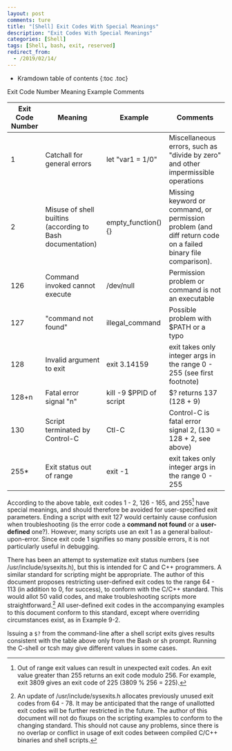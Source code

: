 ```yaml
---
layout: post
comments: ture
title: "[Shell] Exit Codes With Special Meanings"
description: "Exit Codes With Special Meanings"
categories: [Shell]
tags: [Shell, bash, exit, reserved]
redirect_from:
  - /2019/02/14/
---
```


* Kramdown table of contents
{:toc .toc}

Exit Code Number    Meaning Example Comments

| Exit Code Number | Meaning | Example | Comments
|-|-|-|-|
| 1 | Catchall for general errors | let "var1 = 1/0" | Miscellaneous errors, such as "divide by zero" and other impermissible operations 
| 2 | Misuse of shell builtins (according to Bash documentation) | empty_function() {} | Missing keyword or command, or permission problem (and diff return code on a failed binary file comparison). 
| 126 | Command invoked cannot execute | /dev/null | Permission problem or command is not an executable 
| 127 | "command not found" | illegal_command | Possible problem with $PATH or a typo 
| 128 | Invalid argument to exit | exit 3.14159 | exit takes only integer args in the range 0 - 255 (see first footnote) 
| 128+n | Fatal error signal "n" | kill -9 $PPID of script | $? returns 137 (128 + 9) 
| 130 | Script terminated by Control-C | Ctl-C | Control-C is fatal error signal 2, (130 = 128 + 2, see above) 
| 255* | Exit status out of range | exit -1 | exit takes only integer args in the range 0 - 255 

According to the above table, exit codes 1 - 2, 126 - 165, and 255[^1] have special meanings, and should therefore be avoided for user-specified exit parameters. Ending a script with exit 127 would certainly cause confusion when troubleshooting (is the error code a **command not found** or a **user-defined** one?). However, many scripts use an exit 1 as a general bailout-upon-error. Since exit code 1 signifies so many possible errors, it is not particularly useful in debugging.

There has been an attempt to systematize exit status numbers (see /usr/include/sysexits.h), but this is intended for C and C++ programmers. A similar standard for scripting might be appropriate. The author of this document proposes restricting user-defined exit codes to the range 64 - 113 (in addition to 0, for success), to conform with the C/C++ standard. This would allot 50 valid codes, and make troubleshooting scripts more straightforward.[^2] All user-defined exit codes in the accompanying examples to this document conform to this standard, except where overriding circumstances exist, as in Example 9-2.

Issuing a `$?` from the command-line after a shell script exits gives results consistent with the table above only from the Bash or sh prompt. Running the C-shell or tcsh may give different values in some cases.

[^1]: Out of range exit values can result in unexpected exit codes. An exit value greater than 255 returns an exit code modulo 256. For example, exit 3809 gives an exit code of 225 (3809 % 256 = 225).
[^2]: An update of /usr/include/sysexits.h allocates previously unused exit codes from 64 - 78. It may be anticipated that the range of unallotted exit codes will be further restricted in the future. The author of this document will not do fixups on the scripting examples to conform to the changing standard. This should not cause any problems, since there is no overlap or conflict in usage of exit codes between compiled C/C++ binaries and shell scripts.